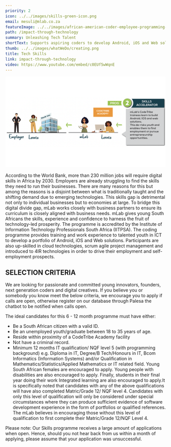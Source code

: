 ```yaml
---
priority: 2
icon: ../../images/skills-green-icon.png
email: mesuli@mlab.co.za
featureImage: ../../images/african-american-coder-employee-programming-busine-2021-12-09-02-41-56-utc.jpg.jpg
path: /impact-through-technology
summary: Unleashing Tech Talent
shortText: Supports aspiring coders to develop Android, iOS and Web solutions
thumb: ../../images/whatWeDo/creating.png
title: Tech Skills
link: impact-through-technology
video: https://www.youtube.com/embed/c0EUf5wWqnE
---
```


![skills accelerator process](../../images/screenshot-2022-11-04-075322.png)

According to the World Bank, more than 230 million jobs will require digital skills in Africa by 2030. Employers are already struggling to find the skills they need to run their businesses. There are many reasons for this but among the reasons is a disjoint between what is traditionally taught and the shifting demand due to emerging technologies. This skills gap is detrimental not only to individual businesses but to economies at large.
To bridge this digital divide gap, mLab works closely with business partners to ensure its curriculum is closely aligned with business needs. mLab gives young South Africans the skills, experience and confidence to harness the fruit of technology-led prosperity.
The programme is accredited by the Institute of Information Technology Professionals South Africa (IITPSA). The coding programme provides training and work experience to talented youth in ICT to develop a portfolio of Android, iOS and Web solutions. Participants are also up-skilled in cloud technologies, scrum agile project management and introduced to 4IR technologies in order to drive their employment and self-employment prospects.

## SELECTION CRITERIA

We are looking for passionate and committed young innovators, founders, next generation coders and digital creatives. If you believe you or somebody you know meet the below criteria, we encourage you to apply if calls are open, otherwise register on our database through Palesa the chatbot to be notified when calls open.

The ideal candidates for this 6 - 12 month programme must have either:
- Be a South African citizen with a valid ID.
- Be an unemployed youth/graduate between 18 to 35 years of age.
- Reside within proximity of a CodeTribe Academy facility
- Not have a criminal record.
- Minimum 12 months IT qualification/ NQF level 5 (with programming background) e.g. Diploma in IT, Degree/B Tech/Honours in IT, Bcom Informatics (Information Systems) and/or Qualification in Mathematics/Statistics/Applied Mathematics or IT related field.
Young South African females are encouraged to apply. Young people with disabilities are also encouraged to apply. Finally, students in their final year doing their work Integrated learning are also encouraged to apply.It is specifically noted that candidates with any of the above qualifications will have also completed Matric/Grade 12/ NQF level 4. Candidates with only this level of qualification will only be considered under special circumstances where they can produce sufficient evidence of software development experience in the form of portfolios or qualified references. The mLab believes in encouraging those without this level of qualification to first complete their Matric/Grade 12/NQF Level 4.

Please note: Our Skills programme receives a large amount of applications when open. Hence, should you not hear back from us within a month of applying, please assume that your application was unsuccessful.
